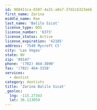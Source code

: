 ```yaml
---
id: 988411ca-6507-4a31-a8e7-37d2cb323eb6
first_name: Zarina
middle_name: Rae
last_name: 'Balilo Sicat'
license_type: DDS
license_number: '6373'
license_status: Active
license_expiration: '42185'
address: '7549 Mycroft Ct'
city: 'Las Vegas'
state: NV
zip: '89147'
phone: '(702) 464-3090'
fax: '(702) 464-3158'
services:
  - dentist
category: dentists
title: 'Zarina Balilo Sicat'
_geoloc:
  lng: -115.27343
  lat: 36.113059
---
```


